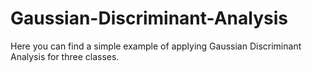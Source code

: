 # Gaussian-Discriminant-Analysis
Here you can find a simple example of applying Gaussian Discriminant Analysis for three classes.
